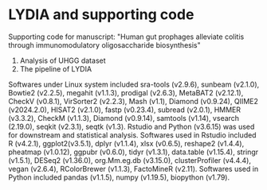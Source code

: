 # LYDIA and supporting code
Supporting code for manuscript: "Human gut prophages alleviate colitis through immunomodulatory oligosaccharide biosynthesis"
1. Analysis of UHGG dataset
2. The pipeline of LYDIA

Softwares under Linux system included sra-tools (v2.9.6), sunbeam (v2.1.0), Bowtie2 (v2.2.5), megahit (v1.1.3), prodigal (v2.6.3), MetaBAT2 (v2.12.1), CheckV (v0.8.1), VirSorter2 (v2.2.3), Mash (v1.1), Diamond (v0.9.24), QIIME2 (v2024.2.0), HISAT2 (v2.1.0), fastp (v0.23.4), subread (v2.0.1), HMMER (v3.3.2), CheckM (v1.1.3), Diamond (v0.9.14), samtools (v1.14), vsearch (2.19.0), seqkit (v2.3.1), seqtk (v1.3). Rstudio and Python (v3.6.15) was used for downstream and statistical analysis. Softwares used in Rstudio included R (v4.2.1), ggplot2(v3.5.1), dplyr (v1.1.4), xlsx (v0.6.5), reshape2 (v1.4.4), pheatmap (v1.0.12), ggpubr (v0.6.0), tidyr (v1.3.1), data.table (v1.15.4), stringr (v1.5.1), DESeq2 (v1.36.0), org.Mm.eg.db (v3.15.0), clusterProfiler (v4.4.4), vegan (v2.6.4), RColorBrewer (v1.1.3), FactoMineR (v2.11). Softwares used in Python included  pandas (v1.1.5), numpy (v1.19.5), biopython (v1.79).
